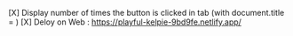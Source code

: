 [X] Display number of times the button is clicked in tab (with document.title = )
[X] Deloy on Web : https://playful-kelpie-9bd9fe.netlify.app/